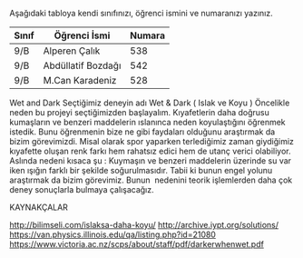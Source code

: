 

Aşağıdaki tabloya kendi sınıfınızı, öğrenci ismini ve numaranızı yazınız. 

Sınıf | Öğrenci İsmi  | Numara
-------|----------------|--------
9/B    | Alperen Çalık  |538
9/B    | Abdüllatif Bozdağı |542
9/B    | M.Can Karadeniz |528

Wet and Dark
Seçtiğimiz deneyin adı Wet & Dark ( Islak ve Koyu ) Öncelikle neden bu projeyi seçtiğimizden başlayalım. Kıyafetlerin daha doğrusu kumaşların ve benzeri maddelerin ıslanınca neden koyulaştığını öğrenmek istedik. Bunu öğrenmenin bize ne gibi faydaları olduğunu araştırmak da bizim görevimizdi.  Misal olarak spor yaparken terlediğimiz zaman giydiğimiz kıyafette oluşan renk farkı hem rahatsız edici hem de utanç verici olabiliyor. Aslında nedeni kısaca şu : Kuymaşın ve benzeri maddelerin üzerinde su var iken ışığın farklı bir şekilde soğurulmasıdır. Tabii ki bunun engel yolunu araştırmak da bizim görevimiz. Bunun  nedenini teorik işlemlerden daha çok deney sonuçlarla bulmaya çalışacağız. 

KAYNAKÇALAR

http://bilimseli.com/islaksa-daha-koyu/
http://archive.iypt.org/solutions/
https://van.physics.illinois.edu/qa/listing.php?id=21080
https://www.victoria.ac.nz/scps/about/staff/pdf/darkerwhenwet.pdf

